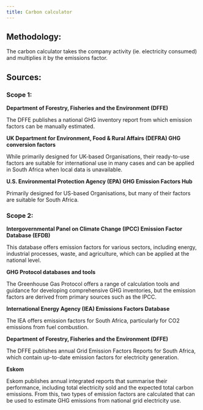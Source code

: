 ```yaml
---
title: Carbon calculator
---
```


## Methodology:

The carbon calculator takes the company activity (ie. electricity consumed) and multiplies it by the emissions factor.

## Sources:

### Scope 1:

**Department of Forestry, Fisheries and the Environment (DFFE)**

The DFFE publishes a national GHG inventory report from which emission factors can be manually estimated.

**UK Department for Environment, Food & Rural Affairs (DEFRA) GHG conversion factors**

While primarily designed for UK-based Organisations, their ready-to-use factors are suitable for international use in many cases and can be applied in South Africa when local data is unavailable.

**U.S. Environmental Protection Agency (EPA) GHG Emission Factors Hub**

Primarily designed for US-based Organisations, but many of their factors are suitable for South Africa.

### Scope 2:

**Intergovernmental Panel on Climate Change (IPCC) Emission Factor Database (EFDB)**

This database offers emission factors for various sectors, including energy, industrial processes, waste, and agriculture, which can be applied at the national level.

**GHG Protocol databases and tools**

The Greenhouse Gas Protocol offers a range of calculation tools and guidance for developing comprehensive GHG inventories, but the emission factors are derived from primary sources such as the IPCC.

**International Energy Agency (IEA) Emissions Factors Database**

The IEA offers emission factors for South Africa, particularly for CO2 emissions from fuel combustion.

**Department of Forestry, Fisheries and the Environment (DFFE)**

The DFFE publishes annual Grid Emission Factors Reports for South Africa, which contain up-to-date emission factors for electricity generation.

**Eskom**

Eskom publishes annual integrated reports that summarise their performance, including total electricity sold and the expected total carbon emissions. From this, two types of emission factors are calculated that can be used to estimate GHG emissions from national grid electricity use.

